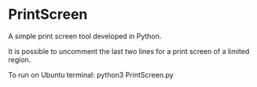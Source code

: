 # PrintScreen
A simple print screen tool developed in Python.

It is possible to uncomment the last two lines for a print screen of a limited region.

To run on Ubuntu terminal: python3 PrintScreen.py
